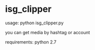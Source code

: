 # isg_clipper

usage:
python isg_clipper.py

you can get media by hashtag or account


requirements:
python 2.7
